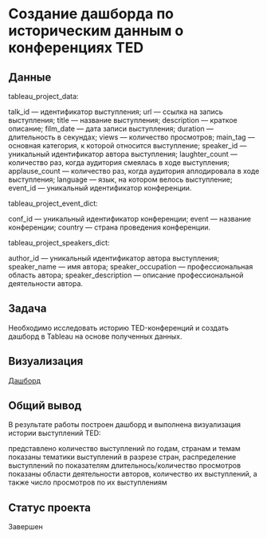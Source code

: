 # Создание дашборда по историческим данным о конференциях TED

## Данные
tableau_project_data:

talk_id — идентификатор выступления;
url — ссылка на запись выступления;
title — название выступления;
description — краткое описание;
film_date — дата записи выступления;
duration — длительность в секундах;
views — количество просмотров;
main_tag — основная категория, к которой относится выступление;
speaker_id — уникальный идентификатор автора выступления;
laughter_count — количество раз, когда аудитория смеялась в ходе выступления;
applause_count — количество раз, когда аудитория аплодировала в ходе выступления;
language — язык, на котором велось выступление;
event_id — уникальный идентификатор конференции.

tableau_project_event_dict:

conf_id — уникальный идентификатор конференции;
event — название конференции;
country — страна проведения конференции.

tableau_project_speakers_dict:

author_id — уникальный идентификатор автора выступления;
speaker_name — имя автора;
speaker_occupation — профессиональная область автора;
speaker_description — описание профессиональной деятельности автора.

## Задача
Необходимо исследовать историю TED-конференций и создать дашборд в Tableau на основе полученных данных.

## Визуализация
[Дашборд](адрес://https://public.tableau.com/views/Tedresearchproject/TED2008-2021?:language=en-US&:display_count=n&:origin=viz_share_link "Заголовок ссылки")

## Общий вывод
В результате работы построен дашборд и выполнена визуализация истории выступлений TED:

представлено количество выступлений по годам, странам и темам
показаны тематики выступлений в разрезе стран, распределение выступлений по показателям длительнось/количество просмотров
показаны области деятельности авторов, количество их выступлений, а также число просмотров по их выступлениям
## Статус проекта
Завершен
